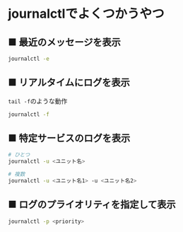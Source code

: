 # journalctlでよくつかうやつ
## ■ 最近のメッセージを表示
```sh
journalctl -e
```

## ■ リアルタイムにログを表示
`tail -f`のような動作
```sh
journalctl -f
```

## ■ 特定サービスのログを表示
```sh
# ひとつ
journalctl -u <ユニット名>

# 複数
journalctl -u <ユニット名1> -u <ユニット名2>
```

## ■ ログのプライオリティを指定して表示
```sh
journalctl -p <priority>
```
